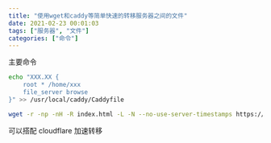 ```yaml
---
title: "使用wget和caddy等简单快速的转移服务器之间的文件"
date: 2021-02-23 00:01:03
tags: ["服务器", "文件"]
categories: ["命令"]
---
```


主要命令

```bash
echo "XXX.XX {
    root * /home/xxx
    file_server browse
}" >> /usr/local/caddy/Caddyfile
```

```bash
wget -r -np -nH -R index.html -L -N --no-use-server-timestamps https://XXX.XX
```

可以搭配 cloudflare 加速转移
